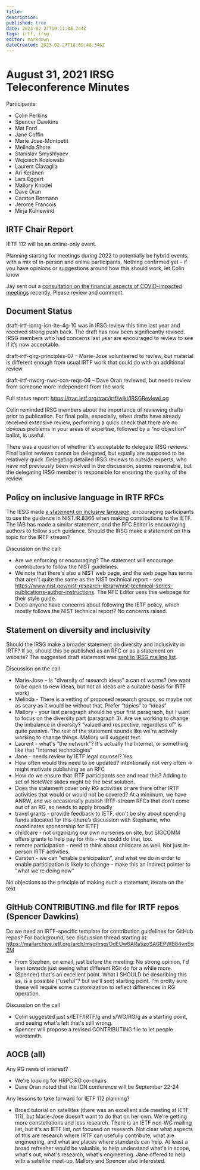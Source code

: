 ```yaml
---
title: 
description: 
published: true
date: 2023-02-27T19:11:08.244Z
tags: irtf, irsg
editor: markdown
dateCreated: 2023-02-27T18:09:40.340Z
---
```


# August 31, 2021 IRSG Teleconference Minutes 

Participants:
* Colin Perkins
* Spencer Dawkins
* Mat Ford
* Jane Coffin
* Marie Jose-Montpetit
* Melinda Shore
* Stanislav Smyshlyaev
* Wojciech Kozlowski
* Laurent Ciavaglia
* Ari Keränen
* Lars Eggert
* Mallory Knodel
* Dave Oran
* Carsten Bormann
* Jerome Francois
* Mirja Kühlewind


## IRTF Chair Report 
IETF 112 will be an online-only event.

Planning starting for meetings during 2022 to potentially be hybrid events, with a mix of in-person and online participants. Nothing confirmed yet – if you have opinions or suggestions around how this should work, let Colin know

Jay sent out a [consultation on the financial aspects of COVID-impacted meetings](https://mailarchive.ietf.org/arch/msg/admin-discuss/17NnMZhyI5l38o-ONbS9hKmvr98) recently. Please review and comment.


## Document Status 
draft-irtf-icnrg-icn-lte-4g-10 was in IRSG review this time last year and received strong push back. The draft has now been significantly revised. IRSG members who had concerns last year are encouraged to review to see if it’s now acceptable.

draft-irtf-qirg-principles-07 – Marie-Jose volunteered to review, but material is different enough from usual IRTF work that could do with an additional review

draft-irtf-nwcrg-nwc-ccn-reqs-06 – Dave Oran reviewed, but needs review from someone more independent from the work

Full status report: https://trac.ietf.org/trac/irtf/wiki/IRSGReviewLog

Colin reminded IRSG members about the importance of reviewing drafts prior to publication. For final polls, especially, when drafts have already received extensive review, performing a quick check that there are no obvious problems in your areas of expertise, followed by a “no objection” ballot, is useful.

There was a question of whether it’s acceptable to delegate IRSG reviews. Final ballot reviews cannot be delegated, but equally are supposed to be relatively quick. Delegating detailed IRSG reviews to outside experts, who have not previously been involved in the discussion, seems reasonable, but the delegating IRSG member is responsible for ensuring the quality of the review.


## Policy on inclusive language in IRTF RFCs 
The IESG made [a statement on inclusive language](https://www.ietf.org/about/groups/iesg/statements/on-inclusive-language/), encouraging participants to use the guidance in NIST.IR.8366 when making contributions to the IETF. The IAB has made a similar statement, and the RFC Editor is encouraging authors to follow such guidance. Should the IRSG make a statement on this topic for the IRTF stream?

Discussion on the call:
* Are we enforcing or encouraging? The statement will encourage contributors to follow the NIST guidelines. 
* We note that there's also a NIST web page, and the web page has terms that aren't quite the same as the NIST technical report - see https://www.nist.gov/nist-research-library/nist-technical-series-publications-author-instructions. The RFC Editor uses this webpage for their style guide.
* Does anyone have concerns about following the IETF policy, which mostly follows the NIST technical report? No concerns raised.


## Statement on diversity and inclusivity 
Should the IRSG make a broader statement on diversity and inclusivity in IRTF? If so, should this be published as an RFC or as a statement on website? The suggested draft statement was [sent to IRSG mailing list](https://mailarchive.ietf.org/arch/msg/irsg/IpDdkR_ecO4s-GlUn9EtkvsnTvQ).

Discussion on the call
* Marie-Jose – Is "diversity of research ideas" a can of worms? (we want to be open to new ideas, but not all ideas are a suitable basis for IRTF work)
* Melinda - There is a vetting of proposed research groups, so maybe not as scary as it would be without that. Prefer “topics” to “ideas”
* Mallory - your last paragraph should be your first paragraph, but I want to focus on the diversity part (paragraph 3). Are we working to change the imbalance in diversity? “valued and respective, regardless of” is quite passive. The rest of the statement sounds like we're actively working to change things. Mallory will suggest text.
* Laurent - what's "the network"? It's actually the Internet, or something like that “Internet technologies”
* Jane - needs review by IETF legal counsel? Yes.
* How often would this need to be updated? intentionally not very often -> might motivate publishing as an RFC
* How do we ensure that IRTF participants see and read this? Adding to set of NoteWell slides might be the best solution.
* Does the statement cover only RG activities or are there other IRTF activities that would or would not be covered? At a minimum, we have ANRW, and we occasionally publish IRTF-stream RFCs that don't come out of an RG, so needs to apply broadly
* travel grants - provide feedback to IETF, don't be shy about spending funds allocated for this (there’s discussion with Stephanie, who coordinates sponsorship for IETF)
* childcare - not organizing our own nurseries on site, but SIGCOMM offers grants to help pay for this - we could do that, too. 
* remote participation - need to think about childcare as well. Not just in-person IRTF activities. 
* Carsten - we can "enable participation", and what we do in order to enable participation is likely to change - make this an indirect pointer to "what we're doing now"

No objections to the principle of making such a statement; iterate on the text


## GitHub CONTRIBUTING.md file for IRTF repos (Spencer Dawkins) 
Do we need an IRTF-specific template for contribution guidelines for GitHub repos? For background, see discussion thread starting at: https://mailarchive.ietf.org/arch/msg/irsg/OdEUw6ARa5zoSAGEPWB84vn5q2M

* From Stephen, on email, just before the meeting: No strong opinion, I'd lean towards just seeing what different RGs do for a while more.
* (Spencer) that's an excellent point. What I SHOULD be describing this as, is a possible ("useful"? but we'll see) starting point. I'm pretty sure these will require some customization to reflect differences in RG operation. 

Discussion on the call
* Colin suggested just s/IETF/IRTF/g and s/WG/RG/g as a starting point, and seeing what's left that's still wrong.
* Spencer will propose a revised CONTRIBUTING file to let people wordsmith.


## AOCB (all) 
Any RG news of interest?
* We're looking for HRPC RG co-chairs
* Dave Oran noted that the ICN conference will be September 22-24


Any lessons to take forward for IETF 112 planning?
* Broad tutorial on satellites (there was an excellent side meeting at IETF 111), but Marie-Jose doesn't want to do that on her own. We're getting more constellations and less research. There is an IETF non-WG mailing list, but it's an IETF list, not focused on research. Not clear what aspects of this are research where IRTF can usefully contribute, what are engineering, and what are places where standards can help. At least a broad refresher would be valuable, to help understand what's in scope, what's out, what's research, what's engineering. Jane offered to help with a satellite meet-up, Mallory and Spencer also interested.
